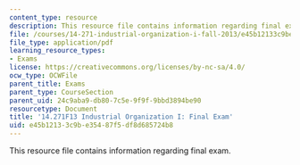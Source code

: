 ```yaml
---
content_type: resource
description: This resource file contains information regarding final exam.
file: /courses/14-271-industrial-organization-i-fall-2013/e45b12133c9be35487f5df8d685724b8_MIT14_271F13_finaexam.pdf
file_type: application/pdf
learning_resource_types:
- Exams
license: https://creativecommons.org/licenses/by-nc-sa/4.0/
ocw_type: OCWFile
parent_title: Exams
parent_type: CourseSection
parent_uid: 24c9aba9-db80-7c5e-9f9f-9bbd3894be90
resourcetype: Document
title: '14.271F13 Industrial Organization I: Final Exam'
uid: e45b1213-3c9b-e354-87f5-df8d685724b8
---
```

This resource file contains information regarding final exam.